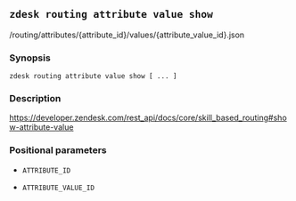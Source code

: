 ## `zdesk routing attribute value show`

/routing/attributes/{attribute_id}/values/{attribute_value_id}.json

### Synopsis

    zdesk routing attribute value show [ ... ]

### Description

https://developer.zendesk.com/rest_api/docs/core/skill_based_routing#show-attribute-value

### Positional parameters

* `ATTRIBUTE_ID`

* `ATTRIBUTE_VALUE_ID`

